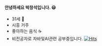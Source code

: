 #### 안녕하세요 박창석입니다. :smiley:
- 31세 :ram:
- 시흥 거주
- 좋아하는 음식 :coffee:
- 비전공자로 자바및AI관련 공부중입니다.
[![Hits](https://hits.seeyoufarm.com/api/count/incr/badge.svg?url=https%3A%2F%2Fgithub.com%2FMC910820&count_bg=%233D5EC8&title_bg=%23E11C1C&icon=&icon_color=%23E7E7E7&title=hits&edge_flat=false)](https://hits.seeyoufarm.com)
